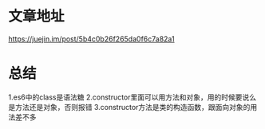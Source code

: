 # 文章地址
https://juejin.im/post/5b4c0b26f265da0f6c7a82a1
# 总结
1.es6中的class是语法糖
2.constructor里面可以用方法和对象，用的时候要说么是方法还是对象，否则报错
3.constructor方法是类的构造函数，跟面向对象的用法差不多